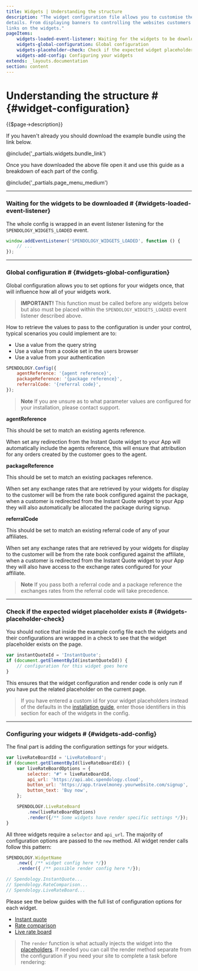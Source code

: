 ```yaml
---
title: Widgets | Understanding the structure
description: "The widget configuration file allows you to customise the widgets to meet your needs down to the finest of
details. From displaying banners to controlling the websites customers are directed to when clicking the buttons and
links on the widgets."
pageItems:
    widgets-loaded-event-listener: Waiting for the widgets to be downloaded
    widgets-global-configuration: Global configuration
    widgets-placeholder-check: Check if the expected widget placeholder exists
    widgets-add-config: Configuring your widgets
extends: _layouts.documentation
section: content
---
```


# Understanding the structure # {#widget-configuration}
{{$page->description}}

If you haven't already you should download the example bundle using the link below.

@include('_partials.widgets.bundle_link')

Once you have downloaded the above file open it and use this guide as a breakdown of each part of the config.

@include('_partials.page_menu_medium')

<hr class="divider" />

### Waiting for the widgets to be downloaded # {#widgets-loaded-event-listener}
The whole config is wrapped in an event listener listening for the `SPENDOLOGY_WIDGETS_LOADED` event.

```js
window.addEventListener('SPENDOLOGY_WIDGETS_LOADED', function () {
    // ...
});
```
---
### Global configuration # {#widgets-global-configuration}
Global configuration allows you to set options for your widgets once, that will influence how all of your widgets work.

> **IMPORTANT!** This function must be called before any widgets below but also must be placed within the `SPENDOLOGY_WIDGETS_LOADED`
event listener described above.

How to retrieve the values to pass to the configuration is under your control, typical scenarios you could implement are to:

*  Use a value from the query string
*  Use a value from a cookie set in the users browser
*  Use a value from your authentication

```js
SPENDOLOGY.Config({
    agentReference: '{agent reference}',
    packageReference: '{package reference}',
    referralCode: '{referral code}',
});
```
> **Note** If you are unsure as to what parameter values are configured for your installation, please contact support.

**agentReference**

This should be set to match an existing agents reference.

When set any redirection from the Instant Quote widget to your App will automatically include the agents reference, this will ensure that attribution for any orders created by the customer goes to the agent.

**packageReference**

This should be set to match an existing packages reference.

When set any exchange rates that are retrieved by your widgets for display to the customer will be from the rate book configured against the package, when a customer is redirected from the Instant Quote widget to your App they will also automatically be allocated the package during signup.

**referralCode**

This should be set to match an existing referral code of any of your affiliates.

When set any exchange rates that are retrieved by your widgets for display to the customer will be from the rate book configured against the affiliate, when a customer is redirected from the Instant Quote widget to your App they will also have access to the exchange rates configured for your affiliate.

> **Note** If you pass both a referral code and a package reference the exchanges rates from the referral code will take precedence.

---
### Check if the expected widget placeholder exists # {#widgets-placeholder-check}
You should notice that inside the example config file each the widgets and their configurations are wrapped in a check
to see that the widget placeholder exists on the page.

```js
var instantQuoteId = 'InstantQuote';
if (document.getElementById(instantQuoteId)) {
    // configuration for this widget goes here
}
```

This ensures that the widget configuration and render code is only run if you have put the related placeholder on the
current page.

> If you have entered a custom id for your widget placeholders instead of the defaults in the
[installation guide](/docs/installing-our-widgets#widgets-step-1), enter those identifiers in this section for each
of the widgets in the config.

---
### Configuring your widgets # {#widgets-add-config}
The final part is adding the configuration settings for your widgets.

```js
var liveRateBoardId = 'LiveRateBoard';
if (document.getElementById(liveRateBoardId)) {
    var liveRateBoardOptions = {
        selector: "#" + liveRateBoardId,
        api_url: 'https://api.abc.spendology.cloud',
        button_url: 'https://app.travelmoney.yourwebsite.com/signup',
        button_text: 'Buy now',
    };

    SPENDOLOGY.LiveRateBoard
        .new(liveRateBoardOptions)
        .render({/** Some widgets have render specific settings */});
}
```

All three widgets require a `selector` and `api_url`. The majority of configuration options are passed to the `new`
method. All widget render calls follow this pattern:

```js
SPENDOLOGY.WidgetName
    .new({ /** widget config here */})
    .render({ /** possible render config here */});

// Spendology.InstantQuote...
// Spendology.RateComparison...
// Spendology.LiveRateBoard...
```

Please see the below guides with the full list of configuration options for each widget.
<ul class="list-disc ml-10">
    <li><a href="/docs/instant-quote-configuration">Instant quote</a></li>
    <li><a href="/docs/rates-comparison-configuration">Rate comparison</a></li>
    <li><a href="/docs/live-rate-board-configuration">Live rate board</a></li>
</ul>

> The `render` function is what actually injects the widget into the
[placeholders](/docs/installing-our-widgets#widgets-step-1). If needed you can call the render method separate from the
configuration if you need your site to complete a task before rendering:
